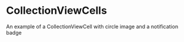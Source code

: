 # CollectionViewCells
An example of a CollectionViewCell with circle image and a notification badge
